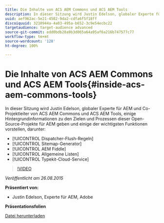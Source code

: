 ```yaml
---
title: Die Inhalte von ACS AEM Commons und ACS AEM Tools
description: In dieser Sitzung wird Justin Edelson, globaler Experte für AEM und Co-Projektleiter von ACS AEM Commons und ACS AEM Tools, einige Hintergrundinformationen zu den Zielen und Prozessen dieser Open-Source-Projekte für AEM geben und einige der wichtigsten Funktionen vorstellen.
uuid: aef962ac-5e21-4582-9da2-cdfa6f5f18ff
discoiquuid: 3210944a-4a03-495a-b652-3c9e54ecbc22
targetaudience: target-audience advanced
source-git-commit: edd0bdb28a9b3d065a64a95af6a216b747577c77
workflow-type: tm+mt
source-wordcount: '128'
ht-degree: 100%

---
```


# Die Inhalte von ACS AEM Commons und ACS AEM Tools{#inside-acs-aem-commons-tools}

In dieser Sitzung wird Justin Edelson, globaler Experte für AEM und Co-Projektleiter von ACS AEM Commons und ACS AEM Tools, einige Hintergrundinformationen zu den Zielen und Prozessen dieser Open-Source-Projekte für AEM geben und einige der wichtigsten Funktionen vorstellen, darunter:

* [!UICONTROL Dispatcher-Flush-Regeln]
* [!UICONTROL Sitemap-Generator]
* [!UICONTROL AEM Fiddle]
* [!UICONTROL Allgemeine Listen]
* [!UICONTROL Typekit-Cloud-Service]

>[!VIDEO](https://video.tv.adobe.com/v/19374/?quality=9)

*Veröffentlicht am 26.08.2015*

**Präsentiert von:**

* Justin Edelson, Experte für AEM, Adobe

**Präsentationsfolien**

[Datei herunterladen](assets/08262015-commons-and-tools.pptx)
<!--
[Get back to the Overview](https://helpx.adobe.com/experience-manager/kt/eseminars/gems/aem-index.html)
-->
